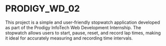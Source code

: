 # PRODIGY_WD_02
This project is a simple and user-friendly stopwatch application developed as part of the Prodigy InfoTech Web Development Internship. The stopwatch allows users to start, pause, reset, and record lap times, making it ideal for accurately measuring and recording time intervals.
